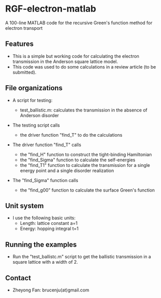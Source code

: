 # RGF-electron-matlab
A 100-line MATLAB code for the recursive Green's function method for electron transport


## Features

* This is a simple but working code for calculating the electron transmission in the Anderson square lattice model.
* This code was used to do some calculations in a review article (to be submitted).
  
## File organizations

* A script for testing:
  * test_ballistic.m: calculates the transmission in the absence of Anderson disorder

* The testing script calls
  * the driver function "find_T" to do the calculations

* The driver function "find_T" calls
  * the "find_H" function to construct the tight-binding Hamiltonian
  * the "find_Sigma" function to calculate the self-energies
  * the "find_T1" function to calculate the transmission for a single energy point and a single disorder realization
  
* The "find_Sigma" function calls 
  * the "find_g00" function to calculate the surface Green's function
  
## Unit system

* I use the following basic units:
  * Length: lattice constant a=1
  * Energy: hopping integral t=1

## Running the examples

* Run the "test_ballistc.m" script to get the ballistic transmission in a square lattice with a width of 2.

## Contact

* Zheyong Fan: brucenju(at)gmail.com


